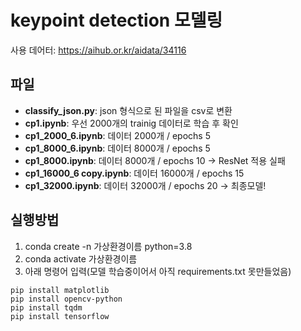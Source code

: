 keypoint detection 모델링
======================

사용 데어터: https://aihub.or.kr/aidata/34116

## 파일
* **classify_json.py**: json 형식으로 된 파일을 csv로 변환
* **cp1.ipynb**: 우선 2000개의 trainig 데이터로 학습 후 확인
* **cp1_2000_6.ipynb**: 데이터 2000개 / epochs 5
* **cp1_8000_6.ipynb**: 데이터 8000개 / epochs 5
* **cp1_8000.ipynb**: 데이터 8000개 / epochs 10 -> ResNet 적용 실패
* **cp1_16000_6 copy.ipynb**: 데이터 16000개 / epochs 15
* **cp1_32000.ipynb**: 데이터 32000개 / epochs 20 -> 최종모델!


## 실행방법
1. conda create -n 가상환경이름 python=3.8
2. conda activate 가상환경이름
3. 아래 명령어 입력(모델 학습중이어서 아직 requirements.txt 못만들었음)
```pip install pandas
pip install matplotlib
pip install opencv-python
pip install tqdm
pip install tensorflow
```
